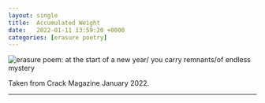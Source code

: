 ```yaml
---
layout: single
title:  Accumulated Weight
date:   2022-01-11 13:59:20 +0000
categories: [erasure poetry]
---
```


<img src="https://www.davidralphlewis.co.uk/assets/images/articles/2022/carrying.jpeg" alt="erasure poem: at the start of a new year/ you carry remnants/of endless mystery" title="mysteries like why I continue to make these five years on" class="responsive"><br>

Taken from Crack Magazine January 2022.

***
